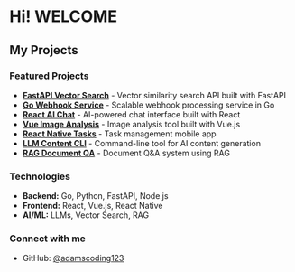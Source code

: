 # Hi! WELCOME

## My Projects

### Featured Projects

- **[FastAPI Vector Search](https://github.com/adamscoding123/fastapi-vector-search)** - Vector similarity search API built with FastAPI
- **[Go Webhook Service](https://github.com/adamscoding123/go-webhook-service)** - Scalable webhook processing service in Go
- **[React AI Chat](https://github.com/adamscoding123/react-ai-chat)** - AI-powered chat interface built with React
- **[Vue Image Analysis](https://github.com/adamscoding123/vue-image-analysis)** - Image analysis tool built with Vue.js
- **[React Native Tasks](https://github.com/adamscoding123/react-native-tasks)** - Task management mobile app
- **[LLM Content CLI](https://github.com/adamscoding123/llm-content-cli)** - Command-line tool for AI content generation
- **[RAG Document QA](https://github.com/adamscoding123/rag-document-qa)** - Document Q&A system using RAG

### Technologies
- **Backend:** Go, Python, FastAPI, Node.js
- **Frontend:** React, Vue.js, React Native
- **AI/ML:** LLMs, Vector Search, RAG

### Connect with me
- GitHub: [@adamscoding123](https://github.com/adamscoding123)
